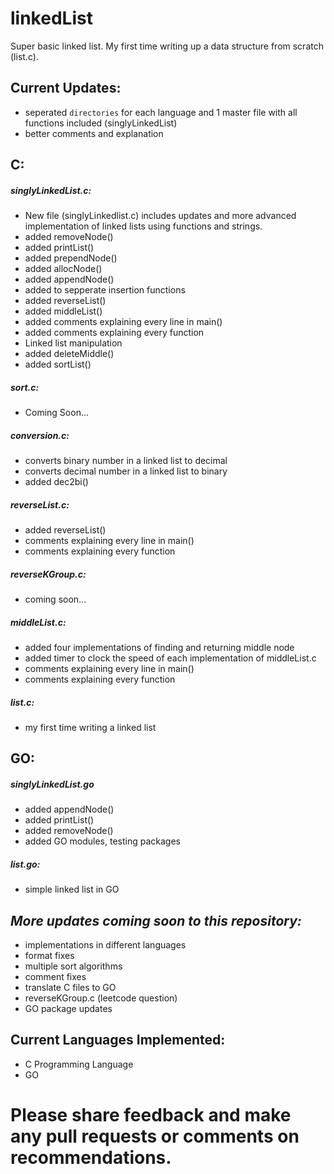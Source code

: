 # linkedList
Super basic linked list. My first time writing up a data structure from scratch (list.c).  
  
## Current Updates: 
* seperated `directories` for each language and 1 master file with all functions included (singlyLinkedList)  
* better comments and explanation  
## C:    
##### singlyLinkedList.c:  
* New file (singlyLinkedlist.c) includes updates and more advanced implementation of linked lists using functions and strings.  
* added removeNode()
* added printList()
* added prependNode()
* added allocNode()
* added appendNode()
* added to sepperate insertion functions
* added reverseList()
* added middleList()
* added comments explaining every line in main()
* added comments explaining every function
* Linked list manipulation   
* added deleteMiddle()
* added sortList()
##### sort.c:
* Coming Soon...
##### conversion.c:   
* converts binary number in a linked list to decimal 
* converts decimal number in a linked list to binary
* added dec2bi()  
##### reverseList.c:  
* added reverseList()
* comments explaining every line in main()
* comments explaining every function  
##### reverseKGroup.c:  
* coming soon...
##### middleList.c:  
* added four implementations of finding and returning middle node
* added timer to clock the speed of each implementation of middleList.c
* comments explaining every line in main()
* comments explaining every function  
##### list.c:
* my first time writing a linked list
## GO:
##### singlyLinkedList.go
* added appendNode()
* added printList()
* added removeNode()
* added GO modules, testing packages
##### list.go:
* simple linked list in GO
## ***More updates coming soon to this repository:*** ###  
* implementations in different languages
* format fixes
* multiple sort algorithms
* comment fixes 
* translate C files to GO
* reverseKGroup.c (leetcode question)
* GO package updates
## Current Languages Implemented:   
* C Programming Language  
* GO
# Please share feedback and make any pull requests or comments on recommendations.
